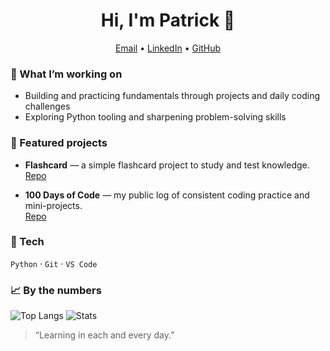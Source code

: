 <h1 align="center">Hi, I'm Patrick 👋</h1>

<p align="center">
  <a href="mailto:Kewl147@gmail.com">Email</a> •
  <a href="https://www.linkedin.com/in/patrick-dillon5/">LinkedIn</a> •
  <a href="https://github.com/kewl147">GitHub</a>
</p>

### 🚀 What I’m working on
- Building and practicing fundamentals through projects and daily coding challenges
- Exploring Python tooling and sharpening problem-solving skills

### 🔭 Featured projects
- **Flashcard** — a simple flashcard project to study and test knowledge.  
  [Repo](https://github.com/kewl147/flashcard)

- **100 Days of Code** — my public log of consistent coding practice and mini-projects.  
  [Repo](https://github.com/kewl147/100DaysofCode)

### 🧰 Tech
`Python` · `Git` · `VS Code`

### 📈 By the numbers
![Top Langs](https://github-readme-stats.vercel.app/api/top-langs/?username=kewl147&layout=compact)
![Stats](https://github-readme-stats.vercel.app/api?username=kewl147&show_icons=true)

> “Learning in each and every day.”
